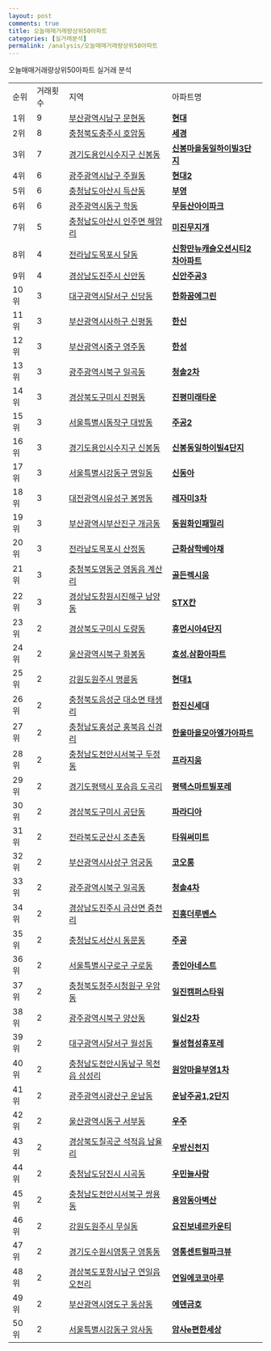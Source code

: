```yaml
---
layout: post
comments: true
title: 오늘매매거래량상위50아파트
categories: [실거래분석]
permalink: /analysis/오늘매매거래량상위50아파트
---
```


오늘매매거래량상위50아파트 실거래 분석

<table>
  <tr>
    <td>순위</td>
    <td>거래횟수</td>
    <td>지역</td>
    <td>아파트명</td>
  </tr>

  <tr>
    <td>1위</td>
    <td>9</td>
    <td><a href="/apt/부산광역시남구문현동">부산광역시남구 문현동</a></td>
    <td colspan="4" style="font-weight: bold;"><a href="https://search.naver.com/search.naver?query=문현동 현대">현대</a></td>
  </tr>

  <tr>
    <td>2위</td>
    <td>8</td>
    <td><a href="/apt/충청북도충주시호암동">충청북도충주시 호암동</a></td>
    <td colspan="4" style="font-weight: bold;"><a href="https://search.naver.com/search.naver?query=호암동 세경">세경</a></td>
  </tr>

  <tr>
    <td>3위</td>
    <td>7</td>
    <td><a href="/apt/경기도용인시수지구신봉동">경기도용인시수지구 신봉동</a></td>
    <td colspan="4" style="font-weight: bold;"><a href="https://search.naver.com/search.naver?query=신봉동 신봉마을동일하이빌3단지">신봉마을동일하이빌3단지</a></td>
  </tr>

  <tr>
    <td>4위</td>
    <td>6</td>
    <td><a href="/apt/광주광역시남구주월동">광주광역시남구 주월동</a></td>
    <td colspan="4" style="font-weight: bold;"><a href="https://search.naver.com/search.naver?query=주월동 현대2">현대2</a></td>
  </tr>

  <tr>
    <td>5위</td>
    <td>6</td>
    <td><a href="/apt/충청남도아산시득산동">충청남도아산시 득산동</a></td>
    <td colspan="4" style="font-weight: bold;"><a href="https://search.naver.com/search.naver?query=득산동 부영">부영</a></td>
  </tr>

  <tr>
    <td>6위</td>
    <td>6</td>
    <td><a href="/apt/광주광역시동구학동">광주광역시동구 학동</a></td>
    <td colspan="4" style="font-weight: bold;"><a href="https://search.naver.com/search.naver?query=학동 무등산아이파크">무등산아이파크</a></td>
  </tr>

  <tr>
    <td>7위</td>
    <td>5</td>
    <td><a href="/apt/충청남도아산시인주면 해암리">충청남도아산시 인주면 해암리</a></td>
    <td colspan="4" style="font-weight: bold;"><a href="https://search.naver.com/search.naver?query=인주면 해암리 미진무지개">미진무지개</a></td>
  </tr>

  <tr>
    <td>8위</td>
    <td>4</td>
    <td><a href="/apt/전라남도목포시달동">전라남도목포시 달동</a></td>
    <td colspan="4" style="font-weight: bold;"><a href="https://search.naver.com/search.naver?query=달동 신항만뉴캐슬오션시티2차아파트">신항만뉴캐슬오션시티2차아파트</a></td>
  </tr>

  <tr>
    <td>9위</td>
    <td>4</td>
    <td><a href="/apt/경상남도진주시신안동">경상남도진주시 신안동</a></td>
    <td colspan="4" style="font-weight: bold;"><a href="https://search.naver.com/search.naver?query=신안동 신안주공3">신안주공3</a></td>
  </tr>

  <tr>
    <td>10위</td>
    <td>3</td>
    <td><a href="/apt/대구광역시달서구신당동">대구광역시달서구 신당동</a></td>
    <td colspan="4" style="font-weight: bold;"><a href="https://search.naver.com/search.naver?query=신당동 한화꿈에그린">한화꿈에그린</a></td>
  </tr>

  <tr>
    <td>11위</td>
    <td>3</td>
    <td><a href="/apt/부산광역시사하구신평동">부산광역시사하구 신평동</a></td>
    <td colspan="4" style="font-weight: bold;"><a href="https://search.naver.com/search.naver?query=신평동 한신">한신</a></td>
  </tr>

  <tr>
    <td>12위</td>
    <td>3</td>
    <td><a href="/apt/부산광역시중구영주동">부산광역시중구 영주동</a></td>
    <td colspan="4" style="font-weight: bold;"><a href="https://search.naver.com/search.naver?query=영주동 한성">한성</a></td>
  </tr>

  <tr>
    <td>13위</td>
    <td>3</td>
    <td><a href="/apt/광주광역시북구일곡동">광주광역시북구 일곡동</a></td>
    <td colspan="4" style="font-weight: bold;"><a href="https://search.naver.com/search.naver?query=일곡동 청솔2차">청솔2차</a></td>
  </tr>

  <tr>
    <td>14위</td>
    <td>3</td>
    <td><a href="/apt/경상북도구미시진평동">경상북도구미시 진평동</a></td>
    <td colspan="4" style="font-weight: bold;"><a href="https://search.naver.com/search.naver?query=진평동 진평미래타운">진평미래타운</a></td>
  </tr>

  <tr>
    <td>15위</td>
    <td>3</td>
    <td><a href="/apt/서울특별시동작구대방동">서울특별시동작구 대방동</a></td>
    <td colspan="4" style="font-weight: bold;"><a href="https://search.naver.com/search.naver?query=대방동 주공2">주공2</a></td>
  </tr>

  <tr>
    <td>16위</td>
    <td>3</td>
    <td><a href="/apt/경기도용인시수지구신봉동">경기도용인시수지구 신봉동</a></td>
    <td colspan="4" style="font-weight: bold;"><a href="https://search.naver.com/search.naver?query=신봉동 신봉동일하이빌4단지">신봉동일하이빌4단지</a></td>
  </tr>

  <tr>
    <td>17위</td>
    <td>3</td>
    <td><a href="/apt/서울특별시강동구명일동">서울특별시강동구 명일동</a></td>
    <td colspan="4" style="font-weight: bold;"><a href="https://search.naver.com/search.naver?query=명일동 신동아">신동아</a></td>
  </tr>

  <tr>
    <td>18위</td>
    <td>3</td>
    <td><a href="/apt/대전광역시유성구봉명동">대전광역시유성구 봉명동</a></td>
    <td colspan="4" style="font-weight: bold;"><a href="https://search.naver.com/search.naver?query=봉명동 레자미3차">레자미3차</a></td>
  </tr>

  <tr>
    <td>19위</td>
    <td>3</td>
    <td><a href="/apt/부산광역시부산진구개금동">부산광역시부산진구 개금동</a></td>
    <td colspan="4" style="font-weight: bold;"><a href="https://search.naver.com/search.naver?query=개금동 동원화인패밀리">동원화인패밀리</a></td>
  </tr>

  <tr>
    <td>20위</td>
    <td>3</td>
    <td><a href="/apt/전라남도목포시산정동">전라남도목포시 산정동</a></td>
    <td colspan="4" style="font-weight: bold;"><a href="https://search.naver.com/search.naver?query=산정동 근화삼학베아채">근화삼학베아채</a></td>
  </tr>

  <tr>
    <td>21위</td>
    <td>3</td>
    <td><a href="/apt/충청북도영동군영동읍 계산리">충청북도영동군 영동읍 계산리</a></td>
    <td colspan="4" style="font-weight: bold;"><a href="https://search.naver.com/search.naver?query=영동읍 계산리 골든렉시움">골든렉시움</a></td>
  </tr>

  <tr>
    <td>22위</td>
    <td>3</td>
    <td><a href="/apt/경상남도창원시진해구남양동">경상남도창원시진해구 남양동</a></td>
    <td colspan="4" style="font-weight: bold;"><a href="https://search.naver.com/search.naver?query=남양동 STX칸">STX칸</a></td>
  </tr>

  <tr>
    <td>23위</td>
    <td>2</td>
    <td><a href="/apt/경상북도구미시도량동">경상북도구미시 도량동</a></td>
    <td colspan="4" style="font-weight: bold;"><a href="https://search.naver.com/search.naver?query=도량동 휴먼시아4단지">휴먼시아4단지</a></td>
  </tr>

  <tr>
    <td>24위</td>
    <td>2</td>
    <td><a href="/apt/울산광역시북구화봉동">울산광역시북구 화봉동</a></td>
    <td colspan="4" style="font-weight: bold;"><a href="https://search.naver.com/search.naver?query=화봉동 효성.삼환아파트">효성.삼환아파트</a></td>
  </tr>

  <tr>
    <td>25위</td>
    <td>2</td>
    <td><a href="/apt/강원도원주시명륜동">강원도원주시 명륜동</a></td>
    <td colspan="4" style="font-weight: bold;"><a href="https://search.naver.com/search.naver?query=명륜동 현대1">현대1</a></td>
  </tr>

  <tr>
    <td>26위</td>
    <td>2</td>
    <td><a href="/apt/충청북도음성군대소면 태생리">충청북도음성군 대소면 태생리</a></td>
    <td colspan="4" style="font-weight: bold;"><a href="https://search.naver.com/search.naver?query=대소면 태생리 한진신세대">한진신세대</a></td>
  </tr>

  <tr>
    <td>27위</td>
    <td>2</td>
    <td><a href="/apt/충청남도홍성군홍북읍 신경리">충청남도홍성군 홍북읍 신경리</a></td>
    <td colspan="4" style="font-weight: bold;"><a href="https://search.naver.com/search.naver?query=홍북읍 신경리 한울마을모아엘가아파트">한울마을모아엘가아파트</a></td>
  </tr>

  <tr>
    <td>28위</td>
    <td>2</td>
    <td><a href="/apt/충청남도천안시서북구두정동">충청남도천안시서북구 두정동</a></td>
    <td colspan="4" style="font-weight: bold;"><a href="https://search.naver.com/search.naver?query=두정동 프라지움">프라지움</a></td>
  </tr>

  <tr>
    <td>29위</td>
    <td>2</td>
    <td><a href="/apt/경기도평택시포승읍 도곡리">경기도평택시 포승읍 도곡리</a></td>
    <td colspan="4" style="font-weight: bold;"><a href="https://search.naver.com/search.naver?query=포승읍 도곡리 평택스마트빌포레">평택스마트빌포레</a></td>
  </tr>

  <tr>
    <td>30위</td>
    <td>2</td>
    <td><a href="/apt/경상북도구미시공단동">경상북도구미시 공단동</a></td>
    <td colspan="4" style="font-weight: bold;"><a href="https://search.naver.com/search.naver?query=공단동 파라디아">파라디아</a></td>
  </tr>

  <tr>
    <td>31위</td>
    <td>2</td>
    <td><a href="/apt/전라북도군산시조촌동">전라북도군산시 조촌동</a></td>
    <td colspan="4" style="font-weight: bold;"><a href="https://search.naver.com/search.naver?query=조촌동 타워써미트">타워써미트</a></td>
  </tr>

  <tr>
    <td>32위</td>
    <td>2</td>
    <td><a href="/apt/부산광역시사상구엄궁동">부산광역시사상구 엄궁동</a></td>
    <td colspan="4" style="font-weight: bold;"><a href="https://search.naver.com/search.naver?query=엄궁동 코오롱">코오롱</a></td>
  </tr>

  <tr>
    <td>33위</td>
    <td>2</td>
    <td><a href="/apt/광주광역시북구일곡동">광주광역시북구 일곡동</a></td>
    <td colspan="4" style="font-weight: bold;"><a href="https://search.naver.com/search.naver?query=일곡동 청솔4차">청솔4차</a></td>
  </tr>

  <tr>
    <td>34위</td>
    <td>2</td>
    <td><a href="/apt/경상남도진주시금산면 중천리">경상남도진주시 금산면 중천리</a></td>
    <td colspan="4" style="font-weight: bold;"><a href="https://search.naver.com/search.naver?query=금산면 중천리 진흥더루벤스">진흥더루벤스</a></td>
  </tr>

  <tr>
    <td>35위</td>
    <td>2</td>
    <td><a href="/apt/충청남도서산시동문동">충청남도서산시 동문동</a></td>
    <td colspan="4" style="font-weight: bold;"><a href="https://search.naver.com/search.naver?query=동문동 주공">주공</a></td>
  </tr>

  <tr>
    <td>36위</td>
    <td>2</td>
    <td><a href="/apt/서울특별시구로구구로동">서울특별시구로구 구로동</a></td>
    <td colspan="4" style="font-weight: bold;"><a href="https://search.naver.com/search.naver?query=구로동 종인아네스트">종인아네스트</a></td>
  </tr>

  <tr>
    <td>37위</td>
    <td>2</td>
    <td><a href="/apt/충청북도청주시청원구우암동">충청북도청주시청원구 우암동</a></td>
    <td colspan="4" style="font-weight: bold;"><a href="https://search.naver.com/search.naver?query=우암동 일진캠퍼스타워">일진캠퍼스타워</a></td>
  </tr>

  <tr>
    <td>38위</td>
    <td>2</td>
    <td><a href="/apt/광주광역시북구양산동">광주광역시북구 양산동</a></td>
    <td colspan="4" style="font-weight: bold;"><a href="https://search.naver.com/search.naver?query=양산동 일신2차">일신2차</a></td>
  </tr>

  <tr>
    <td>39위</td>
    <td>2</td>
    <td><a href="/apt/대구광역시달서구월성동">대구광역시달서구 월성동</a></td>
    <td colspan="4" style="font-weight: bold;"><a href="https://search.naver.com/search.naver?query=월성동 월성협성휴포레">월성협성휴포레</a></td>
  </tr>

  <tr>
    <td>40위</td>
    <td>2</td>
    <td><a href="/apt/충청남도천안시동남구목천읍 삼성리">충청남도천안시동남구 목천읍 삼성리</a></td>
    <td colspan="4" style="font-weight: bold;"><a href="https://search.naver.com/search.naver?query=목천읍 삼성리 원앙마을부영1차">원앙마을부영1차</a></td>
  </tr>

  <tr>
    <td>41위</td>
    <td>2</td>
    <td><a href="/apt/광주광역시광산구운남동">광주광역시광산구 운남동</a></td>
    <td colspan="4" style="font-weight: bold;"><a href="https://search.naver.com/search.naver?query=운남동 운남주공1,2단지">운남주공1,2단지</a></td>
  </tr>

  <tr>
    <td>42위</td>
    <td>2</td>
    <td><a href="/apt/울산광역시동구서부동">울산광역시동구 서부동</a></td>
    <td colspan="4" style="font-weight: bold;"><a href="https://search.naver.com/search.naver?query=서부동 우주">우주</a></td>
  </tr>

  <tr>
    <td>43위</td>
    <td>2</td>
    <td><a href="/apt/경상북도칠곡군석적읍 남율리">경상북도칠곡군 석적읍 남율리</a></td>
    <td colspan="4" style="font-weight: bold;"><a href="https://search.naver.com/search.naver?query=석적읍 남율리 우방신천지">우방신천지</a></td>
  </tr>

  <tr>
    <td>44위</td>
    <td>2</td>
    <td><a href="/apt/충청남도당진시시곡동">충청남도당진시 시곡동</a></td>
    <td colspan="4" style="font-weight: bold;"><a href="https://search.naver.com/search.naver?query=시곡동 우민늘사랑">우민늘사랑</a></td>
  </tr>

  <tr>
    <td>45위</td>
    <td>2</td>
    <td><a href="/apt/충청남도천안시서북구쌍용동">충청남도천안시서북구 쌍용동</a></td>
    <td colspan="4" style="font-weight: bold;"><a href="https://search.naver.com/search.naver?query=쌍용동 용암동아벽산">용암동아벽산</a></td>
  </tr>

  <tr>
    <td>46위</td>
    <td>2</td>
    <td><a href="/apt/강원도원주시무실동">강원도원주시 무실동</a></td>
    <td colspan="4" style="font-weight: bold;"><a href="https://search.naver.com/search.naver?query=무실동 요진보네르카운티">요진보네르카운티</a></td>
  </tr>

  <tr>
    <td>47위</td>
    <td>2</td>
    <td><a href="/apt/경기도수원시영통구영통동">경기도수원시영통구 영통동</a></td>
    <td colspan="4" style="font-weight: bold;"><a href="https://search.naver.com/search.naver?query=영통동 영통센트럴파크뷰">영통센트럴파크뷰</a></td>
  </tr>

  <tr>
    <td>48위</td>
    <td>2</td>
    <td><a href="/apt/경상북도포항시남구연일읍 오천리">경상북도포항시남구 연일읍 오천리</a></td>
    <td colspan="4" style="font-weight: bold;"><a href="https://search.naver.com/search.naver?query=연일읍 오천리 연일에코코아루">연일에코코아루</a></td>
  </tr>

  <tr>
    <td>49위</td>
    <td>2</td>
    <td><a href="/apt/부산광역시영도구동삼동">부산광역시영도구 동삼동</a></td>
    <td colspan="4" style="font-weight: bold;"><a href="https://search.naver.com/search.naver?query=동삼동 에덴금호">에덴금호</a></td>
  </tr>

  <tr>
    <td>50위</td>
    <td>2</td>
    <td><a href="/apt/서울특별시강동구암사동">서울특별시강동구 암사동</a></td>
    <td colspan="4" style="font-weight: bold;"><a href="https://search.naver.com/search.naver?query=암사동 암사e편한세상">암사e편한세상</a></td>
  </tr>

</table>
